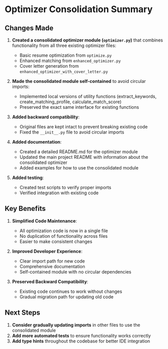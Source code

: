 # Optimizer Consolidation Summary

## Changes Made

1. **Created a consolidated optimizer module (`optimizer.py`)** that combines functionality from all three existing optimizer files:
   - Basic resume optimization from `optimize.py`
   - Enhanced matching from `enhanced_optimizer.py`
   - Cover letter generation from `enhanced_optimizer_with_cover_letter.py`

2. **Made the consolidated module self-contained** to avoid circular imports:
   - Implemented local versions of utility functions (extract_keywords, create_matching_profile, calculate_match_score)
   - Preserved the exact same interface for existing functions

3. **Added backward compatibility**:
   - Original files are kept intact to prevent breaking existing code
   - Fixed the `__init__.py` file to avoid circular imports

4. **Added documentation**:
   - Created a detailed README.md for the optimizer module
   - Updated the main project README with information about the consolidated optimizer
   - Added examples for how to use the consolidated module

5. **Added testing**:
   - Created test scripts to verify proper imports
   - Verified integration with existing code

## Key Benefits

1. **Simplified Code Maintenance**:
   - All optimization code is now in a single file
   - No duplication of functionality across files
   - Easier to make consistent changes

2. **Improved Developer Experience**:
   - Clear import path for new code
   - Comprehensive documentation
   - Self-contained module with no circular dependencies

3. **Preserved Backward Compatibility**:
   - Existing code continues to work without changes
   - Gradual migration path for updating old code

## Next Steps

1. **Consider gradually updating imports** in other files to use the consolidated module
2. **Add more automated tests** to ensure functionality works correctly
3. **Add type hints** throughout the codebase for better IDE integration

